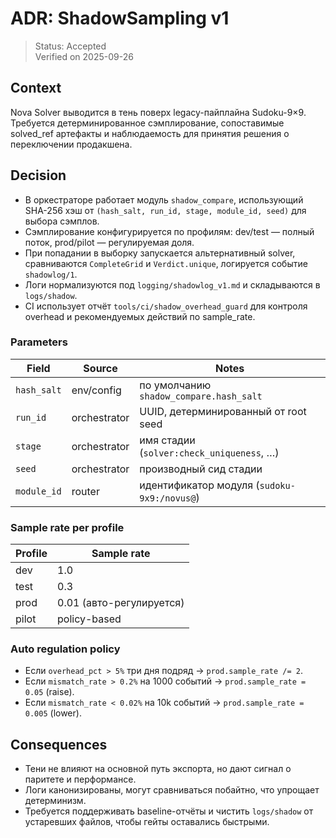 # ADR: ShadowSampling v1

> Status: Accepted  
> Verified on 2025-09-26

## Context

Nova Solver выводится в тень поверх legacy-пайплайна Sudoku-9×9. Требуется
детерминированное сэмплирование, сопоставимые solved_ref артефакты и
наблюдаемость для принятия решения о переключении продакшена.

## Decision

- В оркестраторе работает модуль `shadow_compare`, использующий SHA-256 хэш от
  `(hash_salt, run_id, stage, module_id, seed)` для выбора сэмплов.
- Сэмплирование конфигурируется по профилям: dev/test — полный поток,
  prod/pilot — регулируемая доля.
- При попадании в выборку запускается альтернативный solver, сравниваются
  `CompleteGrid` и `Verdict.unique`, логируется событие `shadowlog/1`.
- Логи нормализуются под `logging/shadowlog_v1.md` и складываются в `logs/shadow`.
- CI использует отчёт `tools/ci/shadow_overhead_guard` для контроля overhead и
  рекомендуемых действий по sample_rate.

### Parameters

| Field | Source | Notes |
| --- | --- | --- |
| `hash_salt` | env/config | по умолчанию `shadow_compare.hash_salt` |
| `run_id` | orchestrator | UUID, детерминированный от root seed |
| `stage` | orchestrator | имя стадии (`solver:check_uniqueness`, …) |
| `seed` | orchestrator | производный сид стадии |
| `module_id` | router | идентификатор модуля (`sudoku-9x9:/novus@`) |

### Sample rate per profile

| Profile | Sample rate |
| --- | --- |
| dev | 1.0 |
| test | 0.3 |
| prod | 0.01 (авто-регулируется) |
| pilot | policy-based |

### Auto regulation policy

- Если `overhead_pct > 5%` три дня подряд → `prod.sample_rate /= 2`.
- Если `mismatch_rate > 0.2%` на 1000 событий → `prod.sample_rate = 0.05` (raise).
- Если `mismatch_rate < 0.02%` на 10k событий → `prod.sample_rate = 0.005` (lower).

## Consequences

- Тени не влияют на основной путь экспорта, но дают сигнал о паритете и
  перформансе.
- Логи канонизированы, могут сравниваться побайтно, что упрощает детерминизм.
- Требуется поддерживать baseline-отчёты и чистить `logs/shadow` от устаревших
  файлов, чтобы гейты оставались быстрыми.
